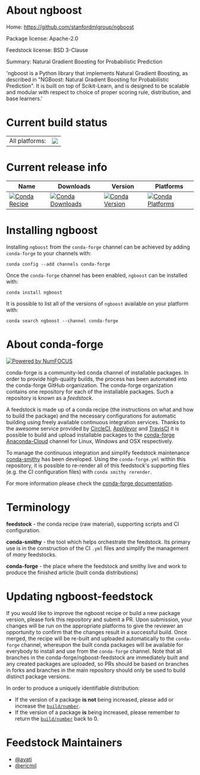 About ngboost
=============

Home: https://github.com/stanfordmlgroup/ngboost

Package license: Apache-2.0

Feedstock license: BSD 3-Clause

Summary: Natural Gradient Boosting for Probabilistic Prediction

'ngboost is a Python library that implements Natural Gradient Boosting,
as described in "NGBoost:
Natural Gradient Boosting for Probabilistic Prediction".
It is built on top of Scikit-Learn,
and is designed to be scalable and modular
with respect to choice of
proper scoring rule, distribution, and base learners.'


Current build status
====================


<table><tr><td>All platforms:</td>
    <td>
      <a href="https://dev.azure.com/conda-forge/feedstock-builds/_build/latest?definitionId=8308&branchName=master">
        <img src="https://dev.azure.com/conda-forge/feedstock-builds/_apis/build/status/ngboost-feedstock?branchName=master">
      </a>
    </td>
  </tr>
</table>

Current release info
====================

| Name | Downloads | Version | Platforms |
| --- | --- | --- | --- |
| [![Conda Recipe](https://img.shields.io/badge/recipe-ngboost-green.svg)](https://anaconda.org/conda-forge/ngboost) | [![Conda Downloads](https://img.shields.io/conda/dn/conda-forge/ngboost.svg)](https://anaconda.org/conda-forge/ngboost) | [![Conda Version](https://img.shields.io/conda/vn/conda-forge/ngboost.svg)](https://anaconda.org/conda-forge/ngboost) | [![Conda Platforms](https://img.shields.io/conda/pn/conda-forge/ngboost.svg)](https://anaconda.org/conda-forge/ngboost) |

Installing ngboost
==================

Installing `ngboost` from the `conda-forge` channel can be achieved by adding `conda-forge` to your channels with:

```
conda config --add channels conda-forge
```

Once the `conda-forge` channel has been enabled, `ngboost` can be installed with:

```
conda install ngboost
```

It is possible to list all of the versions of `ngboost` available on your platform with:

```
conda search ngboost --channel conda-forge
```


About conda-forge
=================

[![Powered by NumFOCUS](https://img.shields.io/badge/powered%20by-NumFOCUS-orange.svg?style=flat&colorA=E1523D&colorB=007D8A)](http://numfocus.org)

conda-forge is a community-led conda channel of installable packages.
In order to provide high-quality builds, the process has been automated into the
conda-forge GitHub organization. The conda-forge organization contains one repository
for each of the installable packages. Such a repository is known as a *feedstock*.

A feedstock is made up of a conda recipe (the instructions on what and how to build
the package) and the necessary configurations for automatic building using freely
available continuous integration services. Thanks to the awesome service provided by
[CircleCI](https://circleci.com/), [AppVeyor](https://www.appveyor.com/)
and [TravisCI](https://travis-ci.org/) it is possible to build and upload installable
packages to the [conda-forge](https://anaconda.org/conda-forge)
[Anaconda-Cloud](https://anaconda.org/) channel for Linux, Windows and OSX respectively.

To manage the continuous integration and simplify feedstock maintenance
[conda-smithy](https://github.com/conda-forge/conda-smithy) has been developed.
Using the ``conda-forge.yml`` within this repository, it is possible to re-render all of
this feedstock's supporting files (e.g. the CI configuration files) with ``conda smithy rerender``.

For more information please check the [conda-forge documentation](https://conda-forge.org/docs/).

Terminology
===========

**feedstock** - the conda recipe (raw material), supporting scripts and CI configuration.

**conda-smithy** - the tool which helps orchestrate the feedstock.
                   Its primary use is in the construction of the CI ``.yml`` files
                   and simplify the management of *many* feedstocks.

**conda-forge** - the place where the feedstock and smithy live and work to
                  produce the finished article (built conda distributions)


Updating ngboost-feedstock
==========================

If you would like to improve the ngboost recipe or build a new
package version, please fork this repository and submit a PR. Upon submission,
your changes will be run on the appropriate platforms to give the reviewer an
opportunity to confirm that the changes result in a successful build. Once
merged, the recipe will be re-built and uploaded automatically to the
`conda-forge` channel, whereupon the built conda packages will be available for
everybody to install and use from the `conda-forge` channel.
Note that all branches in the conda-forge/ngboost-feedstock are
immediately built and any created packages are uploaded, so PRs should be based
on branches in forks and branches in the main repository should only be used to
build distinct package versions.

In order to produce a uniquely identifiable distribution:
 * If the version of a package **is not** being increased, please add or increase
   the [``build/number``](https://conda.io/docs/user-guide/tasks/build-packages/define-metadata.html#build-number-and-string).
 * If the version of a package **is** being increased, please remember to return
   the [``build/number``](https://conda.io/docs/user-guide/tasks/build-packages/define-metadata.html#build-number-and-string)
   back to 0.

Feedstock Maintainers
=====================

* [@avati](https://github.com/avati/)
* [@ericmjl](https://github.com/ericmjl/)

